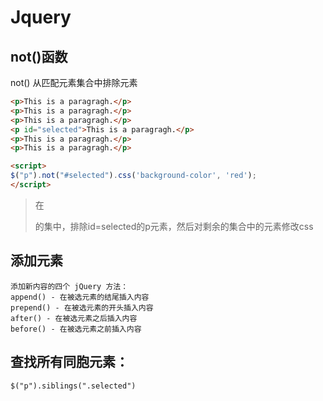 # Jquery
## not()函数
not() 从匹配元素集合中排除元素
~~~html
<p>This is a paragragh.</p>
<p>This is a paragragh.</p>
<p>This is a paragragh.</p>
<p id="selected">This is a paragragh.</p>
<p>This is a paragragh.</p>
<p>This is a paragragh.</p>

<script>
$("p").not("#selected").css('background-color', 'red');
</script>
~~~
> 在<p>的集中，排除id=selected的p元素，然后对剩余的集合中的元素修改css
## 添加元素
~~~jquery
添加新内容的四个 jQuery 方法：
append() - 在被选元素的结尾插入内容
prepend() - 在被选元素的开头插入内容
after() - 在被选元素之后插入内容
before() - 在被选元素之前插入内容
~~~
## 查找所有同胞元素：
~~~
$("p").siblings(".selected")
~~~